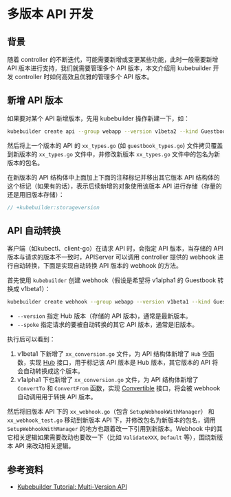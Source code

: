 # 多版本 API 开发

## 背景

随着 controller 的不断迭代，可能需要新增或变更某些功能，此时一般需要新增 API 版本进行支持，我们就需要管理多个 API 版本，本文介绍用 kubebuilder 开发 controller 时如何高效且优雅的管理多个 API 版本。


## 新增 API 版本

如果要对某个 API 新增版本，先用 kubebuilder 操作新建一下，如：

```bash
kubebuilder create api --group webapp --version v1beta2 --kind Guestbook
```

然后将上一个版本的 API 的 `xx_types.go` (如 `guestbook_types.go`) 文件拷贝覆盖到新版本的 `xx_types.go` 文件中，并修改新版本 `xx_types.go` 文件中的包名为新版本的包名。

在新版本的 API 结构体中上面加上下面的注释标记并移出其它版本 API 结构体的这个标记（如果有的话），表示后续新增的对象使用该版本 API 进行存储（存量的还是用旧版本存储）：

```go
// +kubebuilder:storageversion
```

## API 自动转换

客户端（如kubectl、client-go）在请求 API 时，会指定 API 版本，当存储的 API 版本与请求的版本不一致时，APIServer 可以调用 controller 提供的 webhook 进行自动转换，下面是实现自动转换 API 版本的 webhook 的方法。

首先使用 `kubebuilder` 创建 webhook（假设是希望将 v1alpha1 的 Guestbook 转换成 v1beta1）：

```bash
kubebuilder create webhook --group webapp --version v1beta1 --kind Guestbook --conversion --spoke v1alpha1
```

- `--version` 指定 Hub 版本（存储的 API 版本)，通常是最新版本。
- `--spoke` 指定请求的要被自动转换的其它 API 版本，通常是旧版本。

执行后可以看到：
1. v1beta1 下新增了 `xx_conversion.go` 文件，为 API 结构体新增了 `Hub` 空函数，实现 [Hub](https://pkg.go.dev/sigs.k8s.io/controller-runtime/pkg/conversion#Hub) 接口，用于标记该 API 版本是 Hub 版本，其它版本的 API 将会自动转换成这个版本。
2. v1alpha1 下也新增了 `xx_conversion.go` 文件，为 API 结构体新增了 `ConvertTo` 和 `ConvertFrom` 函数，实现 [Convertible](https://pkg.go.dev/sigs.k8s.io/controller-runtime/pkg/conversion#Convertible) 接口，将会被 webhook 自动调用用于转换 API 版本。

然后将旧版本 API 下的 `xx_webhook.go`（包含 `SetupWebhookWithManager`） 和 `xx_webhook_test.go` 移动到新版本 API 下，并修改包名为新版本的包名，调用 `SetupWebhookWithManager` 的地方也跟着改一下引用到新版本。Webhook 中的其它相关逻辑如果需要改动也要改一下（比如 `ValidateXXX`, `Default` 等），围绕新版本 API 来改动相关逻辑。

## 参考资料

- [Kubebuilder Tutorial: Multi-Version API](https://book.kubebuilder.io/multiversion-tutorial/tutorial)
